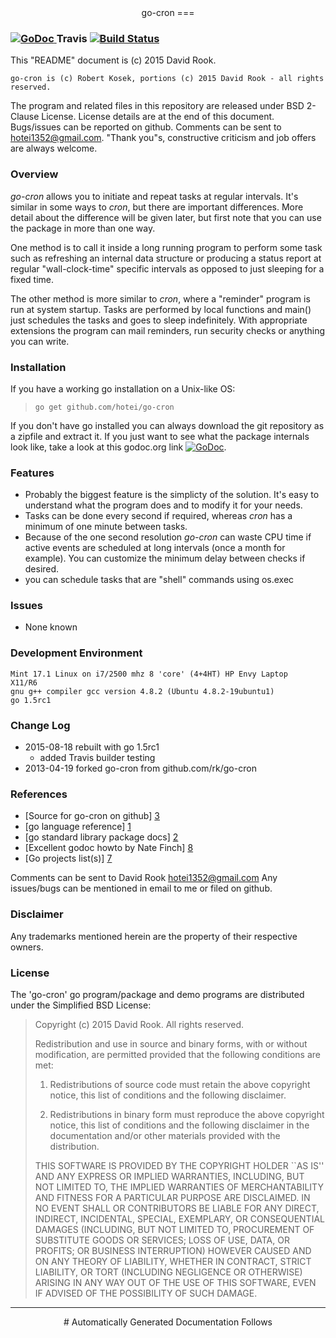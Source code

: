 <center>
go-cron
===
</center>

<h3>   <a href="http://godoc.org/github.com/hotei/go-cron">
<img src="https://godoc.org/github.com/hotei/ansiterm?status.png" alt="GoDoc" />
</a>Travis <a href="http://travis-ci.org/hotei/go-cron">
<img src="https://secure.travis-ci.org/hotei/go-cron.png" alt="Build Status" /></a>
</h1>


This "README" document is (c) 2015 David Rook. 

```
go-cron is (c) Robert Kosek, portions (c) 2015 David Rook - all rights reserved.
```

The program
and related files in this repository are released under BSD 2-Clause License.
License details are at the end of this document. Bugs/issues can be reported on github.
Comments can be sent to <hotei1352@gmail.com>. "Thank you"s, constructive 
criticism and job offers are always welcome.

### Overview

_go-cron_ allows you to initiate and repeat tasks at regular intervals.  It's 
similar in some ways to _cron_, but there are important differences.  More detail
about the difference will be given later, but first note that you can use
the package in more than one way.  

One method is to call it inside a long running
program to perform some task such as refreshing an internal data structure or 
producing a status report at regular "wall-clock-time" specific intervals as
opposed to just sleeping for a fixed time.

The other method is more similar to _cron_, where a "reminder" program is run
at system startup.  Tasks are performed by local functions and main() just
schedules the tasks and goes to sleep indefinitely. With appropriate extensions
the program can mail reminders, run security checks or anything you can write.

### Installation

If you have a working go installation on a Unix-like OS:

> ```go get github.com/hotei/go-cron```

If you don't have go installed you can always download the git repository as
a zipfile and extract it. If you just want to see what the package internals
look like, take a look at this godoc.org link <a href="http://godoc.org/github.com/hotei/go-cron">
<img src="https://godoc.org/github.com/hotei/ansiterm?status.png" alt="GoDoc" /></a>.


### Features

* Probably the biggest feature is the simplicty of the solution.  It's easy
to understand what the program does and to modify it for your needs.
* Tasks can be done every second if required, whereas _cron_ has a minimum of
one minute between tasks.
* Because of the one second resolution _go-cron_ can waste CPU time if active 
events are scheduled at long intervals (once a month for example). You can
customize the minimum delay between checks if desired.
* you can schedule tasks that are "shell" commands using os.exec 

### Issues
* None known

### Development Environment
	Mint 17.1 Linux on i7/2500 mhz 8 'core' (4+4HT) HP Envy Laptop
	X11/R6
	gnu g++ compiler gcc version 4.8.2 (Ubuntu 4.8.2-19ubuntu1)
	go 1.5rc1
	
### Change Log

* 2015-08-18 rebuilt with go 1.5rc1
  * added Travis builder testing
* 2013-04-19 forked go-cron from github.com/rk/go-cron

### References

* [Source for go-cron on github] [3]
* [go language reference] [1] 
* [go standard library package docs] [2]
* [Excellent godoc howto by Nate Finch] [8]
* [Go projects list(s)] [7]

[1]: http://golang.org/ref/spec/ "go reference spec"
[2]: http://golang.org/pkg/ "go package docs"
[3]: http://github.com/hotei/go-cron "github.com/hotei/go-cron"
[4]: http://golang.org/doc/go1compat.html "Go 1.x API contract"
[5]: http://blog.golang.org/2011/06/profiling-go-programs.html "Profiling go code"
[6]: http://golang.org/doc/articles/godoc_documenting_go_code.html "GoDoc HowTo"
[7]: https://github.com/golang/go/wiki/Projects "go project list"
[8]: https://github.com/natefinch/godocgo "Nate Finch's Tutorial for GoDoc"

Comments can be sent to David Rook  <hotei1352@gmail.com>  Any issues/bugs
can be mentioned in email to me or filed on github.

### Disclaimer
Any trademarks mentioned herein are the property of their respective owners.

### License

The 'go-cron' go program/package and demo programs are distributed under the Simplified BSD License:

> Copyright (c) 2015 David Rook. All rights reserved.
> 
> Redistribution and use in source and binary forms, with or without modification, are
> permitted provided that the following conditions are met:
> 
>    1. Redistributions of source code must retain the above copyright notice, this list of
>       conditions and the following disclaimer.
> 
>    2. Redistributions in binary form must reproduce the above copyright notice, this list
>       of conditions and the following disclaimer in the documentation and/or other materials
>       provided with the distribution.
> 
> THIS SOFTWARE IS PROVIDED BY THE COPYRIGHT HOLDER ``AS IS'' AND ANY EXPRESS OR IMPLIED
> WARRANTIES, INCLUDING, BUT NOT LIMITED TO, THE IMPLIED WARRANTIES OF MERCHANTABILITY AND
> FITNESS FOR A PARTICULAR PURPOSE ARE DISCLAIMED. IN NO EVENT SHALL <COPYRIGHT HOLDER> OR
> CONTRIBUTORS BE LIABLE FOR ANY DIRECT, INDIRECT, INCIDENTAL, SPECIAL, EXEMPLARY, OR
> CONSEQUENTIAL DAMAGES (INCLUDING, BUT NOT LIMITED TO, PROCUREMENT OF SUBSTITUTE GOODS OR
> SERVICES; LOSS OF USE, DATA, OR PROFITS; OR BUSINESS INTERRUPTION) HOWEVER CAUSED AND ON
> ANY THEORY OF LIABILITY, WHETHER IN CONTRACT, STRICT LIABILITY, OR TORT (INCLUDING
> NEGLIGENCE OR OTHERWISE) ARISING IN ANY WAY OUT OF THE USE OF THIS SOFTWARE, EVEN IF
> ADVISED OF THE POSSIBILITY OF SUCH DAMAGE.

----

<center>
# Automatically Generated Documentation Follows
</center>

